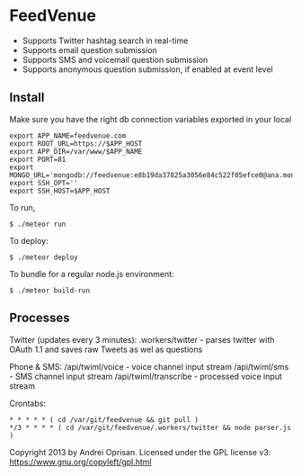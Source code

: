 # FeedVenue

* Supports Twitter hashtag search in real-time
* Supports email question submission
* Supports SMS and voicemail question submission
* Supports anonymous question submission, if enabled at event level

## Install

Make sure you have the right db connection variables exported in your local
```
export APP_NAME=feedvenue.com
export ROOT_URL=https://$APP_HOST
export APP_DIR=/var/www/$APP_NAME
export PORT=81
export MONGO_URL='mongodb://feedvenue:e8b19da37825a3056e84c522f05efce0@ana.mongohq.com:10097/feedvenue'
export SSH_OPT=''
export SSH_HOST=$APP_HOST
```

To run, 
```
$ ./meteor run
```

To deploy:
```
$ ./meteor deploy
```

To bundle for a regular node.js environment:
```
$ ./meteor build-run
```

## Processes

Twitter (updates every 3 minutes):
.workers/twitter - parses twitter with OAuth 1.1 and saves raw Tweets as wel as questions

Phone & SMS:
/api/twiml/voice - voice channel input stream
/api/twiml/sms   - SMS channel input stream
/api/twiml/transcribe - processed voice input stream

Crontabs:
```
* * * * * ( cd /var/git/feedvenue && git pull )
*/3 * * * * ( cd /var/git/feedvenue/.workers/twitter && node parser.js )
```

Copyright 2013 by Andrei Oprisan. Licensed under the GPL license v3: https://www.gnu.org/copyleft/gpl.html
